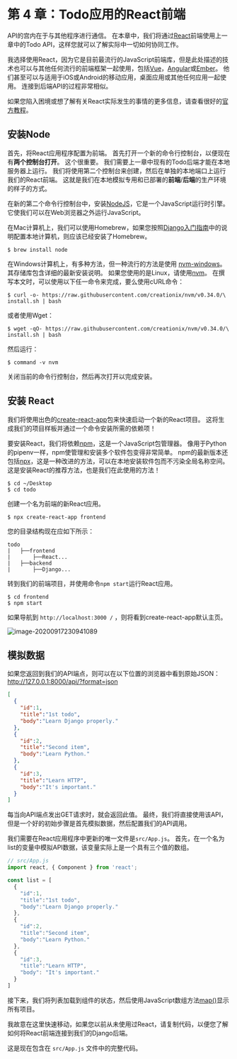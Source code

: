 # 第 4 章：Todo应用的React前端

API的宫内在于与其他程序进行通信。 在本章中，我们将通过[React](https://reactjs.org/)前端使用上一章中的Todo API，这样您就可以了解实际中一切如何协同工作。

我选择使用React，因为它是目前最流行的JavaScript前端库，但是此处描述的技术也可以与其他任何流行的前端框架一起使用，包括[Vue](https://vuejs.org/)，[Angular](https://angular.io/)或[Ember](https://emberjs.com/)。 他们甚至可以与适用于iOS或Android的移动应用，桌面应用或其他任何应用一起使用。 连接到后端API的过程非常相似。

如果您陷入困境或想了解有关React实际发生的事情的更多信息，请查看很好的[官方教程](https://reactjs.org/tutorial/tutorial.html)。



## 安装Node

首先，将React应用程序配置为前端。 首先打开一个新的命令行控制台，以便现在有**两个控制台打开**。 这个很重要。 我们需要上一章中现有的Todo后端才能在本地服务器上运行。 我们将使用第二个控制台来创建，然后在单独的本地端口上运行我们的React前端。 这就是我们在本地模拟专用和已部署的**前端**/**后端**的生产环境的样子的方式。

在新的第二个命令行控制台中，安装[NodeJS](https://nodejs.org/en/)，它是一个JavaScript运行时引擎。 它使我们可以在Web浏览器之外运行JavaScript。

在Mac计算机上，我们可以使用Homebrew，如果您按照[Django入门指南](https://djangoforbeginners.com/initial-setup/)中的说明配置本地计算机，则应该已经安装了Homebrew。

```shell
$ brew install node
```

在Windows计算机上，有多种方法，但一种流行的方法是使用
[nvm-windows](https://github.com/coreybutler/nvm-windows)。 其存储库包含详细的最新安装说明。 如果您使用的是Linux，请使用[nvm](https://github.com/creationix/nvm)。 在撰写本文时，可以使用以下任一命令来完成，要么使用cURL命令：

```shell
$ curl -o- https://raw.githubusercontent.com/creationix/nvm/v0.34.0/\ install.sh | bash
```

或者使用Wget：

```shell
$ wget -qO- https://raw.githubusercontent.com/creationix/nvm/v0.34.0/\ install.sh | bash
```

然后运行：

```shell
$ command -v nvm
```

关闭当前的命令行控制台，然后再次打开以完成安装。



## 安装 React

我们将使用出色的[create-react-app](https://github.com/facebookincubator/create-react-app)包来快速启动一个新的React项目。 这将生成我们的项目样板并通过一个命令安装所需的依赖项！

要安装React，我们将依赖[npm](https://www.npmjs.com/)，这是一个JavaScript包管理器。 像用于Python的pipenv一样，npm使管理和安装多个软件包变得非常简单。 npm的最新版本还包括[npx](https://medium.com/@maybekatz/introducing-npx-an-npm-package-runner-55f7d4bd282b)，这是一种改进的方法，可以在本地安装软件包而不污染全局名称空间。 这是安装React的推荐方法，也是我们在此使用的方法！

```shell
$ cd ~/Desktop
$ cd todo
```

创建一个名为前端的新React应用。

```shell
$ npx create-react-app frontend
```

您的目录结构现在应如下所示：

```shell
todo
|   ├──frontend
|       ├──React... 
|   ├──backend
|       ├──Django...
```

转到我们的前端项目，并使用命令`npm start`运行React应用。

```shell
$ cd frontend
$ npm start
```

如果导航到 `http://localhost:3000 /` ，则将看到create-react-app默认主页。

![image-20200917230941089](https://i.loli.net/2020/09/17/jqvSkmM2KAh5Y7N.png)

## 模拟数据

如果您返回到我们的API端点，则可以在以下位置的浏览器中看到原始JSON：
http://127.0.0.1:8000/api/?format=json



```json
[ 
  {
    "id":1,
    "title":"1st todo", 
    "body":"Learn Django properly."
  }, 
  {
    "id":2, 
    "title":"Second item", 
    "body":"Learn Python."
  }, 
  {
    "id":3,
    "title":"Learn HTTP", 
    "body":"It's important."
  } 
]
```

每当向API端点发出GET请求时，就会返回此值。 最终，我们将直接使用该API，但是一个好的初始步骤是首先模拟数据，然后配置我们的API调用。

我们需要在React应用程序中更新的唯一文件是`src/App.js`。 首先，在一个名为list的变量中模拟API数据，该变量实际上是一个具有三个值的数组。

```js
// src/App.js
import react, { Component } from 'react';

const list = [
  {
    "id":1,
    "title":"1st todo",
    "body":"Learn Django properly."
  },
  {
    "id":2,
    "title":"Second item",
    "body":"Learn Python."
  },
  {
    "id":3,
    "title":"Learn HTTP",
    "body": "It's important."
  }
]
```

接下来，我们将列表加载到组件的状态，然后使用JavaScript数组方法[map()](https://developer.mozilla.org/en-US/docs/Web/JavaScript/Reference/Global_Objects/Array/map)显示所有项目。

我故意在这里快速移动，如果您以前从未使用过React，请复制代码，以便您了解如何将React前端连接到我们的Django后端。

这是现在包含在 `src/App.js` 文件中的完整代码。